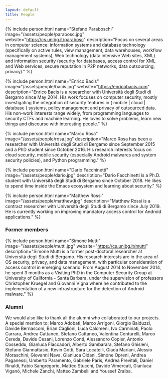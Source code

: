 ```yaml
---
layout: default
title: People
---
```


{% include person.html
   name="Stefano Paraboschi"
   image="/assets/people/parabosc.jpg"
   website="https://cs.unibg.it/parabosc"
   description="Focus on several areas in computer science: information systems and database technology (specifically on active rules, view management, data warehouses, workflow management systems), Web technology (data intensive Web sites, XML) and information security (security for databases, access control for XML and Web services, secure reputation in P2P networks, data outsourcing, privacy)." %}

{% include person.html
   name="Enrico Bacis"
   image="/assets/people/bacis.jpg"
   website="https://enricobacis.com"
   description="Enrico Bacis is a researcher with Università degli Studi di Bergamo since May 2014. His work focuses on computer security, mostly investigating the integration of security features in ( mobile | cloud | database ) systems, policy management and privacy of outsourced data. His non-work interests range widely, from programming languages to security CTFs and machine learning. He loves to solve problems, learn new things and discourse with interesting people." %}

{% include person.html
   name="Marco Rosa"
   image="/assets/people/rosa.jpg"
   description="Marco Rosa has been a researcher with Università degli Studi di Bergamo since September 2015 and a PhD student since October 2016. His research interests focus on cloud security, mobile security (especially Android malwares and system security policies), and Python programming." %}

{% include person.html
   name="Dario Facchinetti"
   image="/assets/people/dario.jpg"
   description="Dario Facchinetti is a Ph.D. student with Università degli Studi di Bergamo since October 2018. He likes to spend time inside the Emacs ecosystem and learning about security." %}

{% include person.html
   name="Matthew Rossi"
   image="/assets/people/matthew.jpg"
   description="Matthew Rossi is a contract researcher with Università degli Studi di Bergamo since July 2019. He is currently working on improving mandatory access control for Android applications." %}

### Former members

{% include person.html
   name="Simone Mutti"
   image="/assets/people/mutti.jpg"
   website="https://cs.unibg.it/mutti"
   description="Simone Mutti is a former post-doctoral researcher at Università degli Studi di Bergamo. His research interests are in the area of OS security, privacy, and data management, with particular consideration of access control in emerging scenario. From August 2014 to November 2014, he spent 3 months as a Visiting PhD in the Computer Security Group at University of California - Santa Barbara, under the supervision of professors Christopher Kruegel and Giovanni Vigna where he contributed to the implementation of a new infrastructure for the detection of Android malware." %}

### Alumni

We would also like to thank all the alumni who collaborated to our projects. A special mention to:
Marco Adobati, Marco Arrigoni, Giorgio Balduzzi, Davide Bernasconi,
Brian Caglioni, Luca Calomeni, Ivo Carminati, Paolo Carrara, Andrea Cattaneo, Stefano Cattaneo, Valentina Centurelli, Marco Cereda, Davide Cesani, Lorenzo Conti, Alessandro Copler, Antonio Cosseddu, Gianluca Flaccadori,
Alberto Gambarara, Stefano Ghisleni, Stefano Giannattasio, Kevin Gotti, Sara Locatelli, Giada Mariani, Alessio Moraschini, Giovanni Nava,
Gianluca Oldani, Simone Opreni,
Andrea Paganessi, Umberto Paramento, Gabriele Paris, Andrea Previtali,
Daniel Rinaldi, Fabio Sangregorio, Matteo Stucchi, Davide Vimercati, Gianluca Viganò, Michele Zanchi, Matteo Zambelli and Youssef Zraiba.

